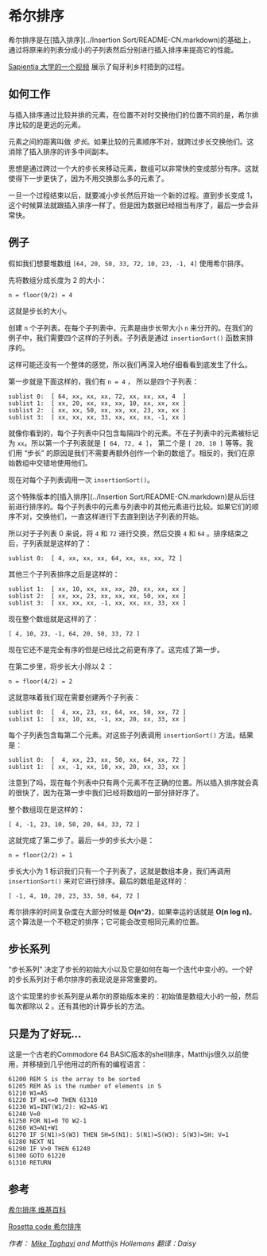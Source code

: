 # 希尔排序

希尔排序是在[插入排序](../Insertion Sort/README-CN.markdown)的基础上，通过将原来的列表分成小的子列表然后分别进行插入排序来提高它的性能。

[Sapientia 大学的一个视频](https://www.youtube.com/watch?v=CmPA7zE8mx0) 展示了匈牙利乡村捂到的过程。

## 如何工作

与插入排序通过比较并排的元素，在位置不对时交换他们的位置不同的是，希尔排序比较的是更远的元素。

元素之间的距离叫做 *步长*。如果比较的元素顺序不对，就跨过步长交换他们。这消除了插入排序的许多中间副本。

思想是通过跨过一个大的步长来移动元素，数组可以非常快的变成部分有序。这就使得下一步更快了，因为不用交换那么多的元素了。

一旦一个过程结束以后，就要减小步长然后开始一个新的过程。直到步长变成 1，这个时候算法就跟插入排序一样了。但是因为数据已经相当有序了，最后一步会非常快。

## 例子

假如我们想要堆数组 `[64, 20, 50, 33, 72, 10, 23, -1, 4]` 使用希尔排序。

先将数组分成长度为 2 的大小：

    n = floor(9/2) = 4

这就是步长的大小。

创建 `n` 个子列表。在每个子列表中，元素是由步长带大小 `n` 来分开的。在我们的例子中，我们需要四个这样的子列表。子列表是通过 `insertionSort()` 函数来排序的。

这样可能还没有一个整体的感觉，所以我们再深入地仔细看看到底发生了什么。

第一步就是下面这样的，我们有 `n = 4` ， 所以是四个子列表：

	sublist 0:  [ 64, xx, xx, xx, 72, xx, xx, xx, 4  ]
	sublist 1:  [ xx, 20, xx, xx, xx, 10, xx, xx, xx ]
	sublist 2:  [ xx, xx, 50, xx, xx, xx, 23, xx, xx ]
	sublist 3:  [ xx, xx, xx, 33, xx, xx, xx, -1, xx ]

就像你看到的，每个子列表中只包含每隔四个的元素。不在子列表中的元素被标记为 `xx`。所以第一个子列表就是 `[ 64, 72, 4 ]`， 第二个是 `[ 20, 10 ]` 等等。我们用 “步长” 的原因是我们不需要再额外创作一个新的数组了。相反的，我们在原始数组中交错地使用他们。

现在对每个子列表调用一次 `insertionSort()`。

这个特殊版本的[插入排序](../Insertion Sort/README-CN.markdown)是从后往前进行排序的。每个子列表中的元素与列表中的其他元素进行比较。如果它们的顺序不对，交换他们，一直这样进行下去直到到达子列表的开始。

所以对于子列表 0 来说，将 `4` 和 `72` 进行交换，然后交换 `4` 和 `64` 。排序结束之后，子列表就是这样的了：

    sublist 0:  [ 4, xx, xx, xx, 64, xx, xx, xx, 72 ]

其他三个子列表排序之后是这样的：

	sublist 1:  [ xx, 10, xx, xx, xx, 20, xx, xx, xx ]
	sublist 2:  [ xx, xx, 23, xx, xx, xx, 50, xx, xx ]
	sublist 3:  [ xx, xx, xx, -1, xx, xx, xx, 33, xx ]
    
现在整个数组就是这样的了：

	[ 4, 10, 23, -1, 64, 20, 50, 33, 72 ]

现在它还不是完全有序的但是已经比之前更有序了。这完成了第一步。

在第二步里，将步长大小除以 2 ：

	n = floor(4/2) = 2

这就意味着我们现在需要创建两个子列表：

	sublist 0:  [  4, xx, 23, xx, 64, xx, 50, xx, 72 ]
	sublist 1:  [ xx, 10, xx, -1, xx, 20, xx, 33, xx ]

每个子列表包含每第二个元素。对这些子列表调用 `insertionSort()` 方法。结果是：

	sublist 0:  [  4, xx, 23, xx, 50, xx, 64, xx, 72 ]
	sublist 1:  [ xx, -1, xx, 10, xx, 20, xx, 33, xx ]

注意到了吗，现在每个列表中只有两个元素不在正确的位置。所以插入排序就会真的很快了，因为在第一步中我们已经将数组的一部分排好序了。

整个数组现在是这样的：

	[ 4, -1, 23, 10, 50, 20, 64, 33, 72 ]

这就完成了第二步了。最后一步的步长大小是：

	n = floor(2/2) = 1

步长大小为 1 标识我们只有一个子列表了，这就是数组本身，我们再调用 `insertionSort()` 来对它进行排序。最后的数组是这样的：

	[ -1, 4, 10, 20, 23, 33, 50, 64, 72 ]

希尔排序的时间复杂度在大部分时候是 **O(n^2)**，如果幸运的话就是 **O(n log n)**。这个算法是一个不稳定的排序；它可能会改变相同元素的位置。
  
## 步长系列

“步长系列” 决定了步长的初始大小以及它是如何在每一个迭代中变小的。一个好的步长系列对于希尔排序的表现说是非常重要的。

这个实现里的步长系列是从希尔的原始版本来的：初始值是数组大小的一般，然后每次都除以 2 。还有其他的计算步长的方法。

## 只是为了好玩...

这是一个古老的Commodore 64 BASIC版本的shell排序，Matthijs很久以前使用，并移植到几乎他用过的所有的编程语言：

	61200 REM S is the array to be sorted
	61205 REM AS is the number of elements in S
	61210 W1=AS
	61220 IF W1<=0 THEN 61310
	61230 W1=INT(W1/2): W2=AS-W1
	61240 V=0
	61250 FOR N1=0 TO W2-1
	61260 W3=N1+W1
	61270 IF S(N1)>S(W3) THEN SH=S(N1): S(N1)=S(W3): S(W3)=SH: V=1
	61280 NEXT N1
	61290 IF V>0 THEN 61240
	61300 GOTO 61220
	61310 RETURN

## 参考

[希尔排序 维基百科](https://en.wikipedia.org/wiki/Shellsort)

[Rosetta code 希尔排序](http://rosettacode.org/wiki/Sorting_algorithms/Shell_sort)

*作者： [Mike Taghavi](https://github.com/mitghi) and Matthijs Hollemans 翻译：Daisy*


